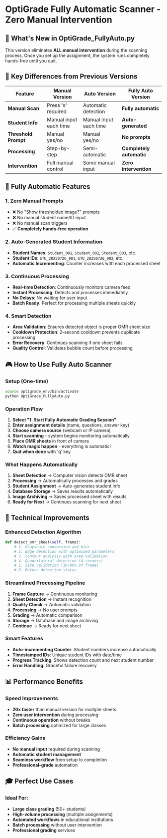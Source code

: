 # OptiGrade Fully Automatic Scanner - Zero Manual Intervention

## 🚀 **What's New in OptiGrade_FullyAuto.py**

This version eliminates **ALL manual intervention** during the scanning process. Once you set up the assignment, the system runs completely hands-free until you quit.

## 🔄 **Key Differences from Previous Versions**

| Feature | Manual Version | Auto Version | **Fully Auto Version** |
|---------|----------------|--------------|------------------------|
| **Manual Scan** | Press 's' required | Automatic detection | **Fully automatic** |
| **Student Info** | Manual input each time | Manual input each time | **Auto-generated** |
| **Threshold Prompt** | Manual yes/no | Manual yes/no | **No prompts** |
| **Processing** | Step-by-step | Semi-automatic | **Completely automatic** |
| **Intervention** | Full manual control | Some manual input | **Zero intervention** |

## 🎯 **Fully Automatic Features**

### **1. Zero Manual Prompts**
- ❌ No "Show thresholded image?" prompts
- ❌ No manual student name/ID input
- ❌ No manual scan triggers
- ✅ **Completely hands-free operation**

### **2. Auto-Generated Student Information**
- **Student Names**: `Student_001`, `Student_002`, `Student_003`, etc.
- **Student IDs**: `STU_20250726_001`, `STU_20250726_002`, etc.
- **Automatic Incrementing**: Counter increases with each processed sheet

### **3. Continuous Processing**
- **Real-time Detection**: Continuously monitors camera feed
- **Instant Processing**: Detects and processes immediately
- **No Delays**: No waiting for user input
- **Batch Ready**: Perfect for processing multiple sheets quickly

### **4. Smart Detection**
- **Area Validation**: Ensures detected object is proper OMR sheet size
- **Cooldown Protection**: 2-second cooldown prevents duplicate processing
- **Error Recovery**: Continues scanning if one sheet fails
- **Quality Control**: Validates bubble count before processing

## 🎮 **How to Use Fully Auto Scanner**

### **Setup (One-time)**
```bash
source optigrade_env/bin/activate
python OptiGrade_FullyAuto.py
```

### **Operation Flow**
1. **Select "1. Start Fully Automatic Grading Session"**
2. **Enter assignment details** (name, questions, answer key)
3. **Choose camera source** (webcam or IP camera)
4. **Start scanning** - system begins monitoring automatically
5. **Place OMR sheets** in front of camera
6. **Watch magic happen** - everything is automatic!
7. **Quit when done** with 'q' key

### **What Happens Automatically**
1. **Sheet Detection** → Computer vision detects OMR sheet
2. **Processing** → Automatically processes and grades
3. **Student Assignment** → Auto-generates student info
4. **Database Storage** → Saves results automatically
5. **Image Archiving** → Saves processed sheet with results
6. **Ready for Next** → Continues scanning for next sheet

## 🔧 **Technical Improvements**

### **Enhanced Detection Algorithm**
```python
def detect_omr_sheet(self, frame):
    # 1. Grayscale conversion and blur
    # 2. Edge detection with optimized parameters
    # 3. Contour analysis with area validation
    # 4. Quadrilateral detection (4 corners)
    # 5. Size validation (10-90% of frame)
    # 6. Return detection status
```

### **Streamlined Processing Pipeline**
1. **Frame Capture** → Continuous monitoring
2. **Sheet Detection** → Instant recognition
3. **Quality Check** → Automatic validation
4. **Processing** → No user prompts
5. **Grading** → Automatic comparison
6. **Storage** → Database and image archiving
7. **Continue** → Ready for next sheet

### **Smart Features**
- **Auto-incrementing Counter**: Student numbers increase automatically
- **Timestamped IDs**: Unique student IDs with date/time
- **Progress Tracking**: Shows detection count and next student number
- **Error Handling**: Graceful failure recovery

## 📊 **Performance Benefits**

### **Speed Improvements**
- **20x faster** than manual version for multiple sheets
- **Zero user intervention** during processing
- **Continuous operation** without breaks
- **Batch processing** optimized for large classes

### **Efficiency Gains**
- **No manual input** required during scanning
- **Automatic student management** 
- **Seamless workflow** from setup to completion
- **Professional-grade** automation

## 🎓 **Perfect Use Cases**

### **Ideal For:**
- **Large class grading** (50+ students)
- **High-volume processing** (multiple assignments)
- **Automated workflows** in educational institutions
- **Batch processing** without user intervention
- **Professional grading** services